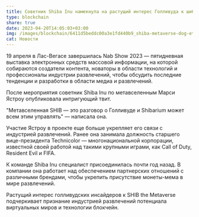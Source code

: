 ```yaml
---
title: Советник Shiba Inu намекнула на растущий интерес Голливуда к шиба-метавселенной
type: blockchain
share: true
date: 2023-04-20T14:05:03+03:00
img: /images/blockchain/6411d5beddc00a3e1fd440b9_shiba-metaverse-dog-eth-tag.jpg
cat: Новости
---
```

19 апреля в Лас-Вегасе завершилась Nab Show 2023 — пятидневная выставка  электронных средств массовой информации, на которой собираются создатели контента, новаторы в области технологий и профессионалы индустрии развлечений, чтобы обсудить последние тенденции и разработки в области медиа и развлечений. 


После мероприятия советник Shiba Inu по метавселенным Марси Ястроу опубликовала интригующий твит. 

"Метавселенная SHIB — это разговор о Голливуде и Shibarium может всем этим управлять" — написала она.


Участие Ястроу в проекте еще больше укрепляет его связи с индустрией развлечений. Ранее она занимала должность старшего вице-президента Technicolor — многонациональной корпорации, известной своей работой над такими крупными играми, как Call of Duty, Resident Evil и FIFA. 


К команде Shiba Inu специалист присоединилась почти год назад. В компании она работает над обеспечением партнерских отношений с различными брендами, чтобы укрепить присутствие монеты-мема в мире развлечений. 


Растущий интерес голливудских инсайдеров к SHIB the Metaverse подчеркивает признание индустрией развлечений потенциала виртуальных миров и технологии блокчейн.